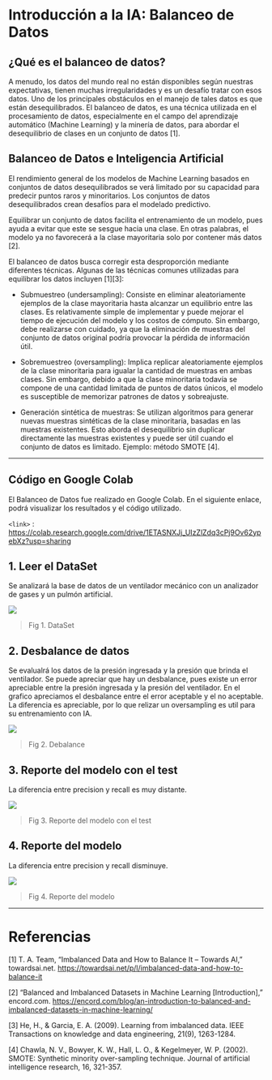 
# Introducción a la IA: Balanceo de Datos

## ¿Qué es el balanceo de datos?

A menudo, los datos del mundo real no están disponibles según nuestras expectativas, tienen muchas irregularidades y es un desafío tratar con esos datos. Uno de los principales obstáculos en el manejo de tales datos es que están desequilibrados. El balanceo de datos, es una técnica utilizada en el procesamiento de datos, especialmente en el campo del aprendizaje automático (Machine Learning) y la minería de datos, para abordar el desequilibrio de clases en un conjunto de datos [1].

## Balanceo de Datos e Inteligencia Artificial

El rendimiento general de los modelos de Machine Learning basados en conjuntos de datos desequilibrados se verá limitado por su capacidad para predecir puntos raros y minoritarios. Los conjuntos de datos desequilibrados crean desafíos para el modelado predictivo. 

Equilibrar un conjunto de datos facilita el entrenamiento de un modelo, pues ayuda a evitar que este se sesgue hacia una clase. En otras palabras, el modelo ya no favorecerá a la clase mayoritaria solo por contener más datos [2].

El balanceo de datos busca corregir esta desproporción mediante diferentes técnicas. Algunas de las técnicas comunes utilizadas para equilibrar los datos incluyen [1][3]:

- Submuestreo (undersampling): Consiste en eliminar aleatoriamente ejemplos de la clase mayoritaria hasta alcanzar un equilibrio entre las clases. Es relativamente simple de implementar y puede mejorar el tiempo de ejecución del modelo y los costos de cómputo. Sin embargo, debe realizarse con cuidado, ya que la eliminación de muestras del conjunto de datos original podría provocar la pérdida de información útil.

- Sobremuestreo (oversampling): Implica replicar aleatoriamente ejemplos de la clase minoritaria para igualar la cantidad de muestras en ambas clases. Sin embargo, debido a que la clase minoritaria todavía se compone de una cantidad limitada de puntos de datos únicos, el modelo es susceptible de memorizar patrones de datos y sobreajuste. 

- Generación sintética de muestras: Se utilizan algoritmos para generar nuevas muestras sintéticas de la clase minoritaria, basadas en las muestras existentes. Esto aborda el desequilibrio sin duplicar directamente las muestras existentes y puede ser útil cuando el conjunto de datos es limitado. Ejemplo: método SMOTE [4]. 

---

## Código en Google Colab
El Balanceo de Datos fue realizado en Google Colab. En el siguiente enlace, podrá visualizar los resultados y el código utilizado.

`<link>` : https://colab.research.google.com/drive/1ETASNXJj_UIzZlZdq3cPj9Ov62ypebXz?usp=sharing


## 1. Leer el DataSet
Se analizará la base de datos de un ventilador mecánico con un analizador de gases y un pulmón artificial. 

![](https://github.com/RosauraAstete/Equipo9.github.io/blob/main/ISB/Laboratorios/11.%20Introducci%C3%B3n%20a%20la%20IA%20/Archivos/I1.PNG)
> Fig 1. DataSet

## 2. Desbalance de datos
Se evalualrá los datos de la presión ingresada y la presión que brinda el ventilador. Se puede apreciar que hay un desbalance, pues existe un error apreciable entre la presión ingresada y la presión del ventilador. En el grafico apreciamos el desbalance entre el error aceptable y el no aceptable. La diferencia es apreciable, por lo que relizar un oversampling es util para su entrenamiento con IA.

![](https://github.com/RosauraAstete/Equipo9.github.io/blob/main/ISB/Laboratorios/11.%20Introducci%C3%B3n%20a%20la%20IA%20/Archivos/I2.png)
> Fig 2. Debalance

## 3. Reporte del modelo con el test
La diferencia entre precision y recall es muy distante.

![](https://github.com/RosauraAstete/Equipo9.github.io/blob/main/ISB/Laboratorios/11.%20Introducci%C3%B3n%20a%20la%20IA%20/Archivos/I3.PNG)
> Fig 3. Reporte del modelo con el test

## 4. Reporte del modelo
La diferencia entre precision y recall disminuye.

![](https://github.com/RosauraAstete/Equipo9.github.io/blob/main/ISB/Laboratorios/11.%20Introducci%C3%B3n%20a%20la%20IA%20/Archivos/I5.PNG)
> Fig 4. Reporte del modelo

---


# Referencias
[1] T. A. Team, “Imbalanced Data and How to Balance It – Towards AI,” towardsai.net. https://towardsai.net/p/l/imbalanced-data-and-how-to-balance-it

[2] “Balanced and Imbalanced Datasets in Machine Learning [Introduction],” encord.com. https://encord.com/blog/an-introduction-to-balanced-and-imbalanced-datasets-in-machine-learning/

[3] He, H., & Garcia, E. A. (2009). Learning from imbalanced data. IEEE Transactions on knowledge and data engineering, 21(9), 1263-1284.

[4] Chawla, N. V., Bowyer, K. W., Hall, L. O., & Kegelmeyer, W. P. (2002). SMOTE: Synthetic minority over-sampling technique. Journal of artificial intelligence research, 16, 321-357.

